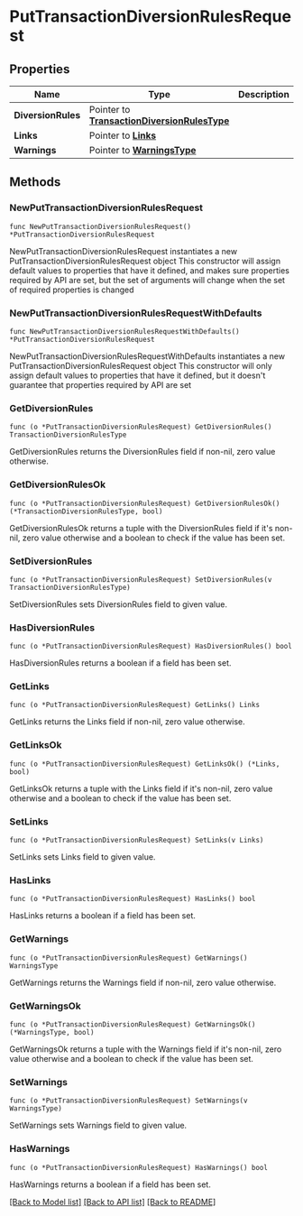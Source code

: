 # PutTransactionDiversionRulesRequest

## Properties

Name | Type | Description | Notes
------------ | ------------- | ------------- | -------------
**DiversionRules** | Pointer to [**TransactionDiversionRulesType**](TransactionDiversionRulesType.md) |  | [optional] 
**Links** | Pointer to [**Links**](Links.md) |  | [optional] 
**Warnings** | Pointer to [**WarningsType**](WarningsType.md) |  | [optional] 

## Methods

### NewPutTransactionDiversionRulesRequest

`func NewPutTransactionDiversionRulesRequest() *PutTransactionDiversionRulesRequest`

NewPutTransactionDiversionRulesRequest instantiates a new PutTransactionDiversionRulesRequest object
This constructor will assign default values to properties that have it defined,
and makes sure properties required by API are set, but the set of arguments
will change when the set of required properties is changed

### NewPutTransactionDiversionRulesRequestWithDefaults

`func NewPutTransactionDiversionRulesRequestWithDefaults() *PutTransactionDiversionRulesRequest`

NewPutTransactionDiversionRulesRequestWithDefaults instantiates a new PutTransactionDiversionRulesRequest object
This constructor will only assign default values to properties that have it defined,
but it doesn't guarantee that properties required by API are set

### GetDiversionRules

`func (o *PutTransactionDiversionRulesRequest) GetDiversionRules() TransactionDiversionRulesType`

GetDiversionRules returns the DiversionRules field if non-nil, zero value otherwise.

### GetDiversionRulesOk

`func (o *PutTransactionDiversionRulesRequest) GetDiversionRulesOk() (*TransactionDiversionRulesType, bool)`

GetDiversionRulesOk returns a tuple with the DiversionRules field if it's non-nil, zero value otherwise
and a boolean to check if the value has been set.

### SetDiversionRules

`func (o *PutTransactionDiversionRulesRequest) SetDiversionRules(v TransactionDiversionRulesType)`

SetDiversionRules sets DiversionRules field to given value.

### HasDiversionRules

`func (o *PutTransactionDiversionRulesRequest) HasDiversionRules() bool`

HasDiversionRules returns a boolean if a field has been set.

### GetLinks

`func (o *PutTransactionDiversionRulesRequest) GetLinks() Links`

GetLinks returns the Links field if non-nil, zero value otherwise.

### GetLinksOk

`func (o *PutTransactionDiversionRulesRequest) GetLinksOk() (*Links, bool)`

GetLinksOk returns a tuple with the Links field if it's non-nil, zero value otherwise
and a boolean to check if the value has been set.

### SetLinks

`func (o *PutTransactionDiversionRulesRequest) SetLinks(v Links)`

SetLinks sets Links field to given value.

### HasLinks

`func (o *PutTransactionDiversionRulesRequest) HasLinks() bool`

HasLinks returns a boolean if a field has been set.

### GetWarnings

`func (o *PutTransactionDiversionRulesRequest) GetWarnings() WarningsType`

GetWarnings returns the Warnings field if non-nil, zero value otherwise.

### GetWarningsOk

`func (o *PutTransactionDiversionRulesRequest) GetWarningsOk() (*WarningsType, bool)`

GetWarningsOk returns a tuple with the Warnings field if it's non-nil, zero value otherwise
and a boolean to check if the value has been set.

### SetWarnings

`func (o *PutTransactionDiversionRulesRequest) SetWarnings(v WarningsType)`

SetWarnings sets Warnings field to given value.

### HasWarnings

`func (o *PutTransactionDiversionRulesRequest) HasWarnings() bool`

HasWarnings returns a boolean if a field has been set.


[[Back to Model list]](../README.md#documentation-for-models) [[Back to API list]](../README.md#documentation-for-api-endpoints) [[Back to README]](../README.md)


